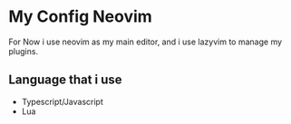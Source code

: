 # My Config Neovim

For Now i use neovim as my main editor, and i use lazyvim to manage my plugins.

## Language that i use

- Typescript/Javascript
- Lua

